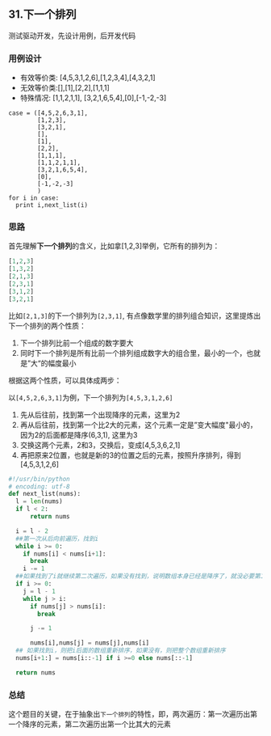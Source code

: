 ## 31.下一个排列

测试驱动开发，先设计用例，后开发代码

### 用例设计

* 有效等价类: [4,5,3,1,2,6],[1,2,3,4],[4,3,2,1]
* 无效等价类:[],[1],[2,2],[1,1,1]
* 特殊情况: [1,1,2,1,1], [3,2,1,6,5,4],[0],[-1,-2,-3]

```
case = ([4,5,2,6,3,1],
        [1,2,3],
        [3,2,1],
        [],
        [1],
        [2,2],
        [1,1,1],
        [1,1,2,1,1],
        [3,2,1,6,5,4],
        [0],
        [-1,-2,-3]
        )
for i in case:
  print i,next_list(i)
```



### 思路

首先理解**下一个排列**的含义，比如拿[1,2,3]举例，它所有的排列为：
```python
[1,2,3]
[1,3,2]
[2,1,3]
[2,3,1]
[3,1,2]
[3,2,1]
```
比如`[2,1,3]`的下一个排列为`[2,3,1]`, 有点像数学里的排列组合知识，这里提炼出下一个排列的两个性质：

1. 下一个排列比前一个组成的数字要大
2. 同时下一个排列是所有比前一个排列组成数字大的组合里，最小的一个，也就是”大“的幅度最小

根据这两个性质，可以具体成两步：

以`[4,5,2,6,3,1]`为例，下一个排列为`[4,5,3,1,2,6]`

1. 先从后往前，找到第一个出现降序的元素，这里为2
2. 再从后往前，找到第一个比2大的元素，这个元素一定是”变大幅度"最小的，因为2的后面都是降序(6,3,1), 这里为3
3. 交换这两个元素，2和3，交换后，变成[4,5,3,6,2,1]
4. 再把原来2位置，也就是新的3的位置之后的元素，按照升序排列，得到[4,5,3,1,2,6]

```python
#!/usr/bin/python
# encoding: utf-8
def next_list(nums):
  l = len(nums)
  if l < 2:
      return nums

  i = l - 2
  ##第一次从后向前遍历，找到i
  while i >= 0:
    if nums[i] < nums[i+1]:
      break
    i -= 1
  ##如果找到了i就继续第二次遍历，如果没有找到，说明数组本身已经是降序了，就没必要第二次遍历了，直接输出倒序排列后的数组
  if i >= 0:
    j = l - 1
    while j > i:
      if nums[j] > nums[i]:
        break

      j -= 1

      nums[i],nums[j] = nums[j],nums[i]
  ## 如果找到i，则把i后面的数组重新排序，如果没有，则把整个数组重新排序
  nums[i+1:] = nums[i::-1] if i >=0 else nums[::-1]

  return nums
```





### 总结

这个题目的关键，在于抽象出`下一个排列`的特性，即，两次遍历：第一次遍历出第一个降序的元素，第二次遍历出第一个比其大的元素
